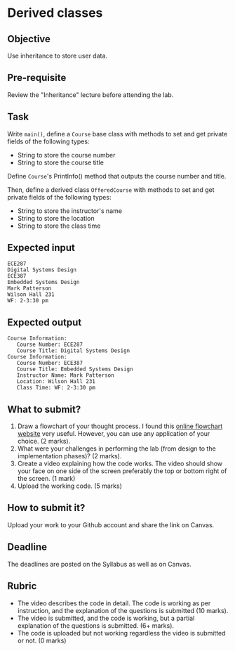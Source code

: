 # Derived classes

## Objective
Use inheritance to store user data.

## Pre-requisite
Review the "Inheritance" lecture before attending the lab. 

## Task
Write `main()`, define a `Course` base class with methods to set and get private fields of the following types:

- String to store the course number
- String to store the course title

Define `Course`'s PrintInfo() method that outputs the course number and title.

Then, define a derived class `OfferedCourse` with methods to set and get private fields of the following types:

- String to store the instructor's name
- String to store the location
- String to store the class time

## Expected input
```
ECE287
Digital Systems Design
ECE387
Embedded Systems Design
Mark Patterson
Wilson Hall 231
WF: 2-3:30 pm
```
## Expected output
```Course Information:
Course Information:
   Course Number: ECE287
   Course Title: Digital Systems Design
Course Information:
   Course Number: ECE387
   Course Title: Embedded Systems Design
   Instructor Name: Mark Patterson
   Location: Wilson Hall 231
   Class Time: WF: 2-3:30 pm
```
## What to submit?
1. Draw a flowchart of your thought process. I found this [online flowchart website](http://www.draw.io) very useful. However, you can use any application of your choice. (2 marks).   
2. What were your challenges in performing the lab (from design to the implementation phases)? (2 marks).  
3. Create a video explaining how the code works. The video should show your face on one side of the screen preferably the top or bottom right of the screen. (1 mark)
4. Upload the working code. (5 marks)

## How to submit it?
Upload your work to your Github account and share the link on Canvas.

## Deadline
The deadlines are posted on the Syllabus as well as on Canvas.

## Rubric
- The video describes the code in detail. The code is working as per instruction, and the explanation of the questions is submitted (10 marks).  
- The video is submitted, and the code is working, but a partial explanation of the questions is submitted. (6+ marks).  
- The code is uploaded but not working regardless the video is submitted or not. (0 marks)

